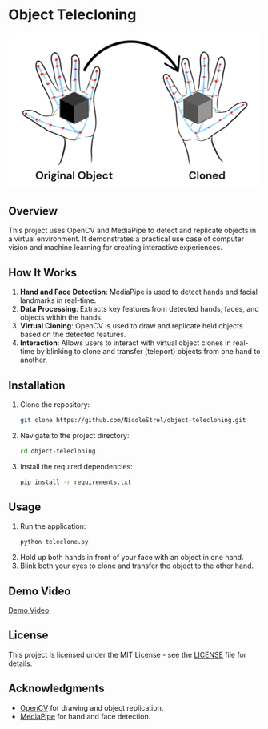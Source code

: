 # Object Telecloning

![Object Cloning](Cloned.png)

## Overview

This project uses OpenCV and MediaPipe to detect and replicate objects in a virtual environment. It demonstrates a practical use case of computer vision and machine learning for creating interactive experiences.

## How It Works

1. **Hand and Face Detection**: MediaPipe is used to detect hands and facial landmarks in real-time.
2. **Data Processing**: Extracts key features from detected hands, faces, and objects within the hands.
3. **Virtual Cloning**: OpenCV is used to draw and replicate held objects based on the detected features.
4. **Interaction**: Allows users to interact with virtual object clones in real-time by blinking to clone and transfer (teleport) objects from one hand to another.

## Installation

1. Clone the repository:
   ```bash
   git clone https://github.com/NicoleStrel/object-telecloning.git
   ```
2. Navigate to the project directory:
   ```bash
   cd object-telecloning
   ```
3. Install the required dependencies:
   ```bash
   pip install -r requirements.txt
   ```

## Usage

1. Run the application:
   ```bash
   python teleclone.py
   ```
2. Hold up both hands in front of your face with an object in one hand.
3. Blink both your eyes to clone and transfer the object to the other hand.

## Demo Video

[Demo Video](https://youtu.be/RsZ-SOa-P1A)

## License

This project is licensed under the MIT License - see the [LICENSE](LICENSE) file for details.

## Acknowledgments

- [OpenCV](https://opencv.org/) for drawing and object replication.
- [MediaPipe](https://mediapipe.dev/) for hand and face detection.
